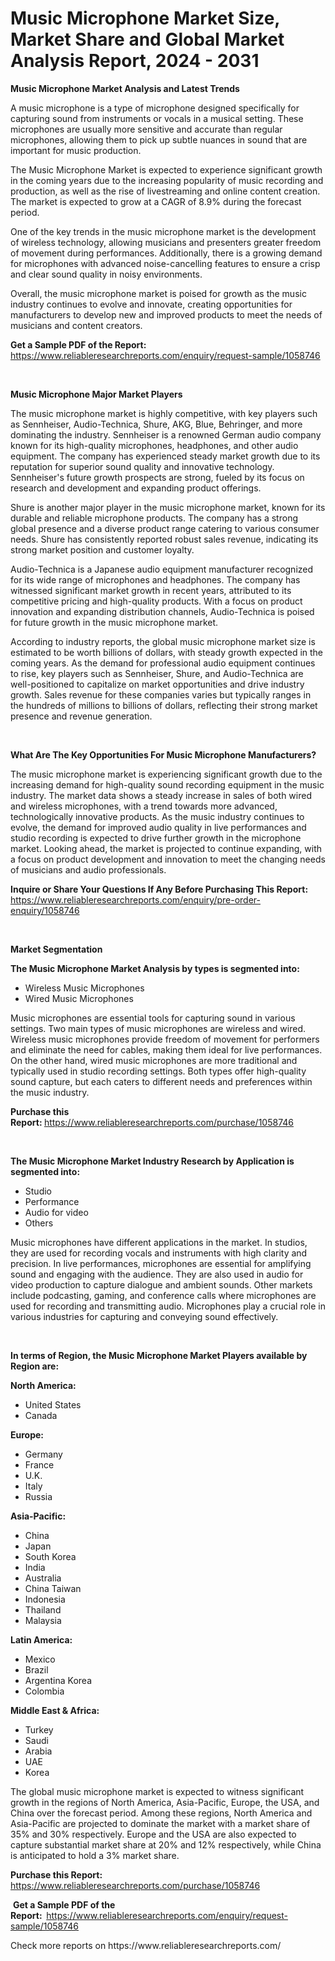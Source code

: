 <p><h1>Music Microphone Market Size, Market Share and Global Market Analysis Report, 2024 - 2031</h1></p><p><strong>Music Microphone Market Analysis and Latest Trends</strong></p>
<p><p>A music microphone is a type of microphone designed specifically for capturing sound from instruments or vocals in a musical setting. These microphones are usually more sensitive and accurate than regular microphones, allowing them to pick up subtle nuances in sound that are important for music production.</p><p>The Music Microphone Market is expected to experience significant growth in the coming years due to the increasing popularity of music recording and production, as well as the rise of livestreaming and online content creation. The market is expected to grow at a CAGR of 8.9% during the forecast period.</p><p>One of the key trends in the music microphone market is the development of wireless technology, allowing musicians and presenters greater freedom of movement during performances. Additionally, there is a growing demand for microphones with advanced noise-cancelling features to ensure a crisp and clear sound quality in noisy environments.</p><p>Overall, the music microphone market is poised for growth as the music industry continues to evolve and innovate, creating opportunities for manufacturers to develop new and improved products to meet the needs of musicians and content creators.</p></p>
<p><strong>Get a Sample PDF of the Report:&nbsp;</strong> <a href="https://www.reliableresearchreports.com/enquiry/request-sample/1058746">https://www.reliableresearchreports.com/enquiry/request-sample/1058746</a></p>
<p>&nbsp;</p>
<p><strong>Music Microphone Major Market Players</strong></p>
<p><p>The music microphone market is highly competitive, with key players such as Sennheiser, Audio-Technica, Shure, AKG, Blue, Behringer, and more dominating the industry. Sennheiser is a renowned German audio company known for its high-quality microphones, headphones, and other audio equipment. The company has experienced steady market growth due to its reputation for superior sound quality and innovative technology. Sennheiser's future growth prospects are strong, fueled by its focus on research and development and expanding product offerings.</p><p>Shure is another major player in the music microphone market, known for its durable and reliable microphone products. The company has a strong global presence and a diverse product range catering to various consumer needs. Shure has consistently reported robust sales revenue, indicating its strong market position and customer loyalty.</p><p>Audio-Technica is a Japanese audio equipment manufacturer recognized for its wide range of microphones and headphones. The company has witnessed significant market growth in recent years, attributed to its competitive pricing and high-quality products. With a focus on product innovation and expanding distribution channels, Audio-Technica is poised for future growth in the music microphone market.</p><p>According to industry reports, the global music microphone market size is estimated to be worth billions of dollars, with steady growth expected in the coming years. As the demand for professional audio equipment continues to rise, key players such as Sennheiser, Shure, and Audio-Technica are well-positioned to capitalize on market opportunities and drive industry growth. Sales revenue for these companies varies but typically ranges in the hundreds of millions to billions of dollars, reflecting their strong market presence and revenue generation.</p></p>
<p>&nbsp;</p>
<p><strong>What Are The Key Opportunities For Music Microphone Manufacturers?</strong></p>
<p><p>The music microphone market is experiencing significant growth due to the increasing demand for high-quality sound recording equipment in the music industry. The market data shows a steady increase in sales of both wired and wireless microphones, with a trend towards more advanced, technologically innovative products. As the music industry continues to evolve, the demand for improved audio quality in live performances and studio recording is expected to drive further growth in the microphone market. Looking ahead, the market is projected to continue expanding, with a focus on product development and innovation to meet the changing needs of musicians and audio professionals.</p></p>
<p><strong>Inquire or Share Your Questions If Any Before Purchasing This Report:</strong> <a href="https://www.reliableresearchreports.com/enquiry/pre-order-enquiry/1058746">https://www.reliableresearchreports.com/enquiry/pre-order-enquiry/1058746</a></p>
<p>&nbsp;</p>
<p><strong>Market Segmentation</strong></p>
<p><strong>The Music Microphone Market Analysis by types is segmented into:</strong></p>
<p><ul><li>Wireless Music Microphones</li><li>Wired Music Microphones</li></ul></p>
<p><p>Music microphones are essential tools for capturing sound in various settings. Two main types of music microphones are wireless and wired. Wireless music microphones provide freedom of movement for performers and eliminate the need for cables, making them ideal for live performances. On the other hand, wired music microphones are more traditional and typically used in studio recording settings. Both types offer high-quality sound capture, but each caters to different needs and preferences within the music industry.</p></p>
<p><strong>Purchase this Report:&nbsp;</strong><a href="https://www.reliableresearchreports.com/purchase/1058746">https://www.reliableresearchreports.com/purchase/1058746</a></p>
<p>&nbsp;</p>
<p><strong>The Music Microphone Market Industry Research by Application is segmented into:</strong></p>
<p><ul><li>Studio</li><li>Performance</li><li>Audio for video</li><li>Others</li></ul></p>
<p><p>Music microphones have different applications in the market. In studios, they are used for recording vocals and instruments with high clarity and precision. In live performances, microphones are essential for amplifying sound and engaging with the audience. They are also used in audio for video production to capture dialogue and ambient sounds. Other markets include podcasting, gaming, and conference calls where microphones are used for recording and transmitting audio. Microphones play a crucial role in various industries for capturing and conveying sound effectively.</p></p>
<p>&nbsp;</p>
<p><strong>In terms of Region, the Music Microphone Market Players available by Region are:</strong></p>
<p>
    <p> <strong> North America: </strong>
        <ul>
            <li>United States</li>
            <li>Canada</li>
        </ul>
        </p> 
    <p> <strong> Europe: </strong>
        <ul>
            <li>Germany</li>
            <li>France</li>
            <li>U.K.</li>
            <li>Italy</li>
            <li>Russia</li>
        </ul>
        </p> 
    <p> <strong> Asia-Pacific: </strong>
        <ul>
            <li>China</li>
            <li>Japan</li>
            <li>South Korea</li>
            <li>India</li>
            <li>Australia</li>
            <li>China Taiwan</li>
            <li>Indonesia</li>
            <li>Thailand</li>
            <li>Malaysia</li>
        </ul>
        </p> 
    <p> <strong> Latin America: </strong>
        <ul>
            <li>Mexico</li>
            <li>Brazil</li>
            <li>Argentina Korea</li>
            <li>Colombia</li>
        </ul>
        </p> 
    <p> <strong> Middle East & Africa: </strong>
        <ul>
            <li>Turkey</li>
            <li>Saudi</li>
            <li>Arabia</li>
            <li>UAE</li>
            <li>Korea</li>
        </ul>
    </p>
    </p>
<p><p>The global music microphone market is expected to witness significant growth in the regions of North America, Asia-Pacific, Europe, the USA, and China over the forecast period. Among these regions, North America and Asia-Pacific are projected to dominate the market with a market share of 35% and 30% respectively. Europe and the USA are also expected to capture substantial market share at 20% and 12% respectively, while China is anticipated to hold a 3% market share.</p></p>
<p><strong>Purchase this Report: </strong><a href="https://www.reliableresearchreports.com/purchase/1058746">https://www.reliableresearchreports.com/purchase/1058746</a></p>
<p>&nbsp;<strong>Get a Sample PDF of the Report:&nbsp;&nbsp;</strong><a href="https://www.reliableresearchreports.com/enquiry/request-sample/1058746">https://www.reliableresearchreports.com/enquiry/request-sample/1058746</a></p>
<p><strong></strong></p>
<p>Check more reports on https://www.reliableresearchreports.com/</p>